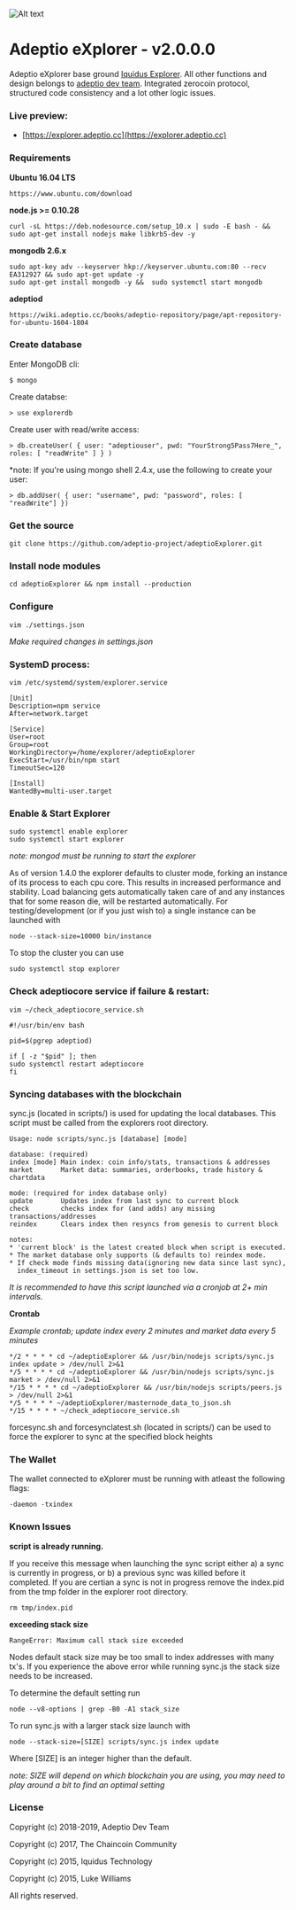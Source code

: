 ![Alt text](https://explorer.adeptio.cc/images/adeptio.png)

# Adeptio eXplorer - v2.0.0.0

Adeptio eXplorer base ground [Iquidus Explorer](https://github.com/iquidus/explorer). All other functions and design belongs to [adeptio dev team](https://adeptio.cc). Integrated zerocoin protocol, structured code consistency and a lot other logic issues.

### Live preview:

*  [https://explorer.adeptio.cc](https://explorer.adeptio.cc)

### Requirements

**Ubuntu 16.04 LTS**

    https://www.ubuntu.com/download

**node.js >= 0.10.28**

    curl -sL https://deb.nodesource.com/setup_10.x | sudo -E bash - && sudo apt-get install nodejs make libkrb5-dev -y

**mongodb 2.6.x**

    sudo apt-key adv --keyserver hkp://keyserver.ubuntu.com:80 --recv EA312927 && sudo apt-get update -y
    sudo apt-get install mongodb -y &&  sudo systemctl start mongodb

**adeptiod**

    https://wiki.adeptio.cc/books/adeptio-repository/page/apt-repository-for-ubuntu-1604-1804

### Create database

Enter MongoDB cli:

    $ mongo

Create databse:

    > use explorerdb

Create user with read/write access:

    > db.createUser( { user: "adeptiouser", pwd: "YourStrong5Pass7Here_", roles: [ "readWrite" ] } )

*note: If you're using mongo shell 2.4.x, use the following to create your user:

    > db.addUser( { user: "username", pwd: "password", roles: [ "readWrite"] })

### Get the source

    git clone https://github.com/adeptio-project/adeptioExplorer.git

### Install node modules

    cd adeptioExplorer && npm install --production

### Configure

    vim ./settings.json

*Make required changes in settings.json*

### SystemD process:

    vim /etc/systemd/system/explorer.service

    [Unit]
    Description=npm service
    After=network.target

    [Service]
    User=root
    Group=root
    WorkingDirectory=/home/explorer/adeptioExplorer
    ExecStart=/usr/bin/npm start
    TimeoutSec=120

    [Install]
    WantedBy=multi-user.target

### Enable & Start Explorer

    sudo systemctl enable explorer
    sudo systemctl start explorer

*note: mongod must be running to start the explorer*

As of version 1.4.0 the explorer defaults to cluster mode, forking an instance of its process to each cpu core. This results in increased performance and stability. Load balancing gets automatically taken care of and any instances that for some reason die, will be restarted automatically. For testing/development (or if you just wish to) a single instance can be launched with

    node --stack-size=10000 bin/instance

To stop the cluster you can use

    sudo systemctl stop explorer

### Check adeptiocore service if failure & restart:

    vim ~/check_adeptiocore_service.sh 

    #!/usr/bin/env bash

    pid=$(pgrep adeptiod)

    if [ -z "$pid" ]; then
	sudo systemctl restart adeptiocore
    fi

### Syncing databases with the blockchain

sync.js (located in scripts/) is used for updating the local databases. This script must be called from the explorers root directory.

    Usage: node scripts/sync.js [database] [mode]

    database: (required)
    index [mode] Main index: coin info/stats, transactions & addresses
    market       Market data: summaries, orderbooks, trade history & chartdata

    mode: (required for index database only)
    update       Updates index from last sync to current block
    check        checks index for (and adds) any missing transactions/addresses
    reindex      Clears index then resyncs from genesis to current block

    notes:
    * 'current block' is the latest created block when script is executed.
    * The market database only supports (& defaults to) reindex mode.
    * If check mode finds missing data(ignoring new data since last sync),
      index_timeout in settings.json is set too low.

*It is recommended to have this script launched via a cronjob at 2+ min intervals.*

**Crontab**

*Example crontab; update index every 2 minutes and market data every 5 minutes*

    */2 * * * * cd ~/adeptioExplorer && /usr/bin/nodejs scripts/sync.js index update > /dev/null 2>&1
    */5 * * * * cd ~/adeptioExplorer && /usr/bin/nodejs scripts/sync.js market > /dev/null 2>&1
    */15 * * * * cd ~/adeptioExplorer && /usr/bin/nodejs scripts/peers.js > /dev/null 2>&1
    */5 * * * * ~/adeptioExplorer/masternode_data_to_json.sh
    */15 * * * * ~/check_adeptiocore_service.sh 

forcesync.sh and forcesynclatest.sh (located in scripts/) can be used to force the explorer to sync at the specified block heights

### The Wallet

The wallet connected to eXplorer must be running with atleast the following flags:

    -daemon -txindex

### Known Issues

**script is already running.**

If you receive this message when launching the sync script either a) a sync is currently in progress, or b) a previous sync was killed before it completed. If you are certian a sync is not in progress remove the index.pid from the tmp folder in the explorer root directory.

    rm tmp/index.pid

**exceeding stack size**

    RangeError: Maximum call stack size exceeded

Nodes default stack size may be too small to index addresses with many tx's. If you experience the above error while running sync.js the stack size needs to be increased.

To determine the default setting run

    node --v8-options | grep -B0 -A1 stack_size

To run sync.js with a larger stack size launch with

    node --stack-size=[SIZE] scripts/sync.js index update

Where [SIZE] is an integer higher than the default.

*note: SIZE will depend on which blockchain you are using, you may need to play around a bit to find an optimal setting*

### License

Copyright (c) 2018-2019, Adeptio Dev Team

Copyright (c) 2017, The Chaincoin Community 

Copyright (c) 2015, Iquidus Technology  

Copyright (c) 2015, Luke Williams  

All rights reserved.
